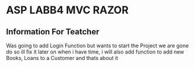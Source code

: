 # ASP LABB4 MVC RAZOR

## Information For Teatcher
Was going to add Login Function but wants to start the Project we are gone do so ill fix it later on when i have time, i will also add function to add new Books, Loans to a Customer and thats about it
